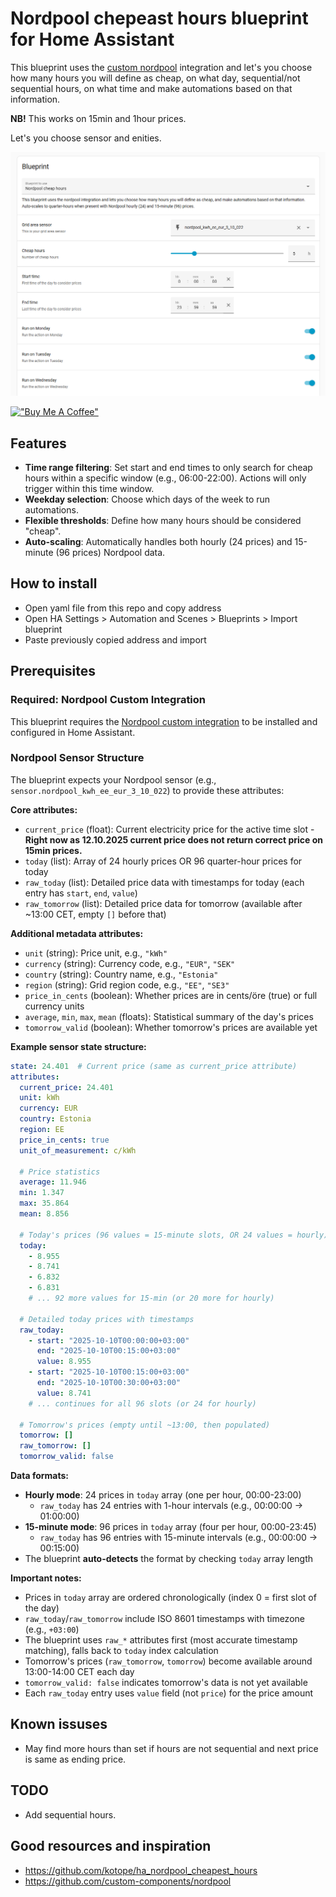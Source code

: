 
# Nordpool chepeast hours blueprint for Home Assistant

This blueprint uses the [custom nordpool](https://github.com/custom-components/nordpool) integration and let's you choose how many hours you will define as cheap, on what day, sequential/not sequential hours, on what time and make automations based on that information.

**NB!** This works on 15min and 1hour prices.

Let's you choose sensor and enities.

![nordpool blueprint](screenshots/partial_screenshot.png)


[!["Buy Me A Coffee"](https://www.buymeacoffee.com/assets/img/custom_images/yellow_img.png)](https://www.buymeacoffee.com/kullarkert)

## Features
- **Time range filtering**: Set start and end times to only search for cheap hours within a specific window (e.g., 06:00-22:00). Actions will only trigger within this time window.
- **Weekday selection**: Choose which days of the week to run automations.
- **Flexible thresholds**: Define how many hours should be considered "cheap".
- **Auto-scaling**: Automatically handles both hourly (24 prices) and 15-minute (96 prices) Nordpool data.

## How to install
* Open yaml file from this repo and copy address
* Open HA Settings > Automation and Scenes > Blueprints > Import blueprint
* Paste previously copied address and import


## Prerequisites

### Required: Nordpool Custom Integration
This blueprint requires the [Nordpool custom integration](https://github.com/custom-components/nordpool) to be installed and configured in Home Assistant.

### Nordpool Sensor Structure
The blueprint expects your Nordpool sensor (e.g., `sensor.nordpool_kwh_ee_eur_3_10_022`) to provide these attributes:

**Core attributes:**
- `current_price` (float): Current electricity price for the active time slot - **Right now as 12.10.2025 current price does not return correct price on 15min prices.**
- `today` (list): Array of 24 hourly prices OR 96 quarter-hour prices for today
- `raw_today` (list): Detailed price data with timestamps for today (each entry has `start`, `end`, `value`)
- `raw_tomorrow` (list): Detailed price data for tomorrow (available after ~13:00 CET, empty `[]` before that)

**Additional metadata attributes:**
- `unit` (string): Price unit, e.g., `"kWh"`
- `currency` (string): Currency code, e.g., `"EUR"`, `"SEK"`
- `country` (string): Country name, e.g., `"Estonia"`
- `region` (string): Grid region code, e.g., `"EE"`, `"SE3"`
- `price_in_cents` (boolean): Whether prices are in cents/öre (true) or full currency units
- `average`, `min`, `max`, `mean` (floats): Statistical summary of the day's prices
- `tomorrow_valid` (boolean): Whether tomorrow's prices are available yet

**Example sensor state structure:**
```yaml
state: 24.401  # Current price (same as current_price attribute)
attributes:
  current_price: 24.401
  unit: kWh
  currency: EUR
  country: Estonia
  region: EE
  price_in_cents: true
  unit_of_measurement: c/kWh
  
  # Price statistics
  average: 11.946
  min: 1.347
  max: 35.864
  mean: 8.856
  
  # Today's prices (96 values = 15-minute slots, OR 24 values = hourly)
  today:
    - 8.955
    - 8.741
    - 6.832
    - 6.831
    # ... 92 more values for 15-min (or 20 more for hourly)
  
  # Detailed today prices with timestamps
  raw_today:
    - start: "2025-10-10T00:00:00+03:00"
      end: "2025-10-10T00:15:00+03:00"
      value: 8.955
    - start: "2025-10-10T00:15:00+03:00"
      end: "2025-10-10T00:30:00+03:00"
      value: 8.741
    # ... continues for all 96 slots (or 24 for hourly)
  
  # Tomorrow's prices (empty until ~13:00, then populated)
  tomorrow: []
  raw_tomorrow: []
  tomorrow_valid: false
```

**Data formats:**
- **Hourly mode**: 24 prices in `today` array (one per hour, 00:00-23:00)
  - `raw_today` has 24 entries with 1-hour intervals (e.g., 00:00:00 → 01:00:00)
- **15-minute mode**: 96 prices in `today` array (four per hour, 00:00-23:45)
  - `raw_today` has 96 entries with 15-minute intervals (e.g., 00:00:00 → 00:15:00)
- The blueprint **auto-detects** the format by checking `today` array length

**Important notes:**
- Prices in `today` array are ordered chronologically (index 0 = first slot of the day)
- `raw_today`/`raw_tomorrow` include ISO 8601 timestamps with timezone (e.g., `+03:00`)
- The blueprint uses `raw_*` attributes first (most accurate timestamp matching), falls back to `today` index calculation
- Tomorrow's prices (`raw_tomorrow`, `tomorrow`) become available around 13:00-14:00 CET each day
- `tomorrow_valid: false` indicates tomorrow's data is not yet available
- Each `raw_today` entry uses `value` field (not `price`) for the price amount


## Known issuses
* May find more hours than set if hours are not sequential and next price is same as ending price.

## TODO
* Add sequential hours.


## Good resources and inspiration
* https://github.com/kotope/ha_nordpool_cheapest_hours
* https://github.com/custom-components/nordpool
